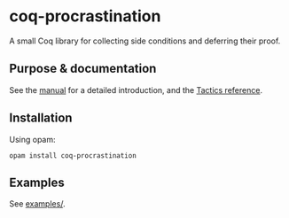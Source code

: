 # coq-procrastination

A small Coq library for collecting side conditions and deferring their proof.

## Purpose & documentation

See the [manual](https://armael.github.io/coq-procrastination/manual/manual.pdf)
for a detailed introduction, and the [Tactics reference](TacticsReference.md).

## Installation

Using opam:
```
opam install coq-procrastination
```

## Examples

See [examples/](examples/).
